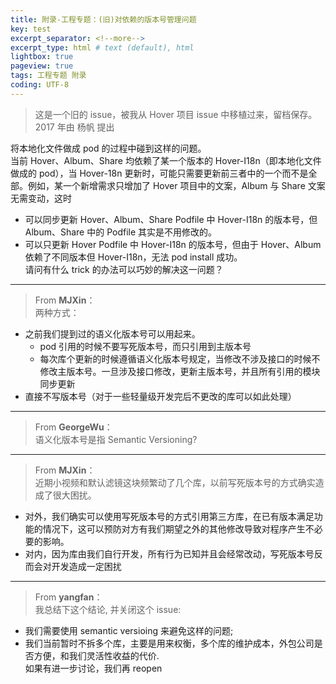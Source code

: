 ```yaml
---
title: 附录-工程专题：(旧)对依赖的版本号管理问题  
key: test
excerpt_separator: <!--more-->
excerpt_type: html # text (default), html
lightbox: true
pageview: true
tags: 工程专题 附录
coding: UTF-8
--- 
```

> 这是一个旧的 issue，被我从 Hover 项目 issue 中移植过来，留档保存。    
> 2017 年由 杨帆 提出    
  
将本地化文件做成 pod 的过程中碰到这样的问题。  
当前 Hover、Album、Share 均依赖了某一个版本的 Hover-I18n（即本地化文件做成的 pod），当 Hover-18n 更新时，可能只需要更新前三者中的一个而不是全部。例如，某一个新增需求只增加了 Hover 项目中的文案，Album 与 Share 文案无需变动，这时  
* 可以同步更新 Hover、Album、Share Podfile 中 Hover-I18n 的版本号，但 Album、Share 中的 Podfile 其实是不用修改的。  
* 可以只更新 Hover Podfile 中 Hover-I18n 的版本号，但由于 Hover、Album 依赖了不同版本但 Hover-I18n，无法 pod install 成功。  
请问有什么 trick 的办法可以巧妙的解决这一问题？  
  
- - - -  

> From **MJXin**：    
两种方式：  
* 之前我们提到过的语义化版本号可以用起来。  
	* pod 引用的时候不要写死版本号，而只引用到主版本号  
	* 每次库个更新的时候遵循语义化版本号规定，当修改不涉及接口的时候不修改主版本号。一旦涉及接口修改，更新主版本号，并且所有引用的模块同步更新  
* 直接不写版本号（对于一些轻量级开发完后不更改的库可以如此处理）  

- - - -  

> From **GeorgeWu**：    
语义化版本号是指 Semantic Versioning?  
  
- - - -  

> From **MJXin**：    
近期小视频和默认滤镜这块频繁动了几个库，以前写死版本号的方式确实造成了很大困扰。  
* 对外，我们确实可以使用写死版本号的方式引用第三方库，在已有版本满足功能的情况下，这可以预防对方有我们期望之外的其他修改导致对程序产生不必要的影响。  
* 对内，因为库由我们自行开发，所有行为已知并且会经常改动，写死版本号反而会对开发造成一定困扰  
  
- - - - 
 
> From **yangfan**：    
我总结下这个结论, 并关闭这个 issue:  
* 我们需要使用 semantic versioing 来避免这样的问题;  
* 我们当前暂时不拆多个库，主要是用来权衡，多个库的维护成本，外包公司是否方便，和我们灵活性收益的代价.  
如果有进一步讨论，我们再 reopen  
  
